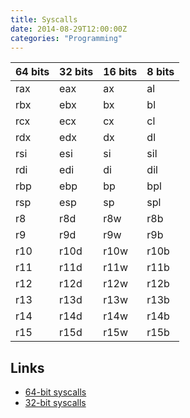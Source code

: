 ```yaml
---
title: Syscalls
date: 2014-08-29T12:00:00Z
categories: "Programming"
---
```

| 64 bits | 32 bits | 16 bits | 8 bits |
| ------- | ------- | ------- | ------ |
| rax     | eax     | ax      | al     |
| rbx     | ebx     | bx      | bl     |
| rcx     | ecx     | cx      | cl     |
| rdx     | edx     | dx      | dl     |
| rsi     | esi     | si      | sil    |
| rdi     | edi     | di      | dil    |
| rbp     | ebp     | bp      | bpl    |
| rsp     | esp     | sp      | spl    |
| r8      | r8d     | r8w     | r8b    |
| r9      | r9d     | r9w     | r9b    |
| r10     | r10d    | r10w    | r10b   |
| r11     | r11d    | r11w    | r11b   |
| r12     | r12d    | r12w    | r12b   |
| r13     | r13d    | r13w    | r13b   |
| r14     | r14d    | r14w    | r14b   |
| r15     | r15d    | r15w    | r15b   |


## Links
- [64-bit syscalls](http://blog.rchapman.org/post/36801038863/linux-system-call-table-for-x86-64)
- [32-bit syscalls](http://docs.cs.up.ac.za/programming/asm/derick_tut/syscalls.html)

